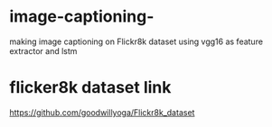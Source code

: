 # image-captioning-
making image captioning on Flickr8k dataset using vgg16 as feature extractor and lstm 

# flicker8k dataset link
https://github.com/goodwillyoga/Flickr8k_dataset
